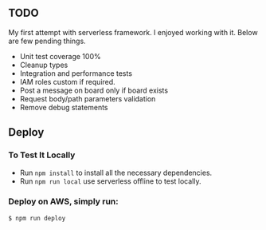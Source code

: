 ## TODO

My first attempt with serverless framework. I enjoyed working with it.
Below are few pending things.

- Unit test coverage 100%
- Cleanup types
- Integration and performance tests
- IAM roles custom if required.
- Post a message on board only if board exists
- Request body/path parameters validation
- Remove debug statements

## Deploy

### To Test It Locally

* Run ```npm install``` to install all the necessary dependencies.
* Run ```npm run local``` use serverless offline to test locally. 

### Deploy on AWS, simply run:

```
$ npm run deploy

```




